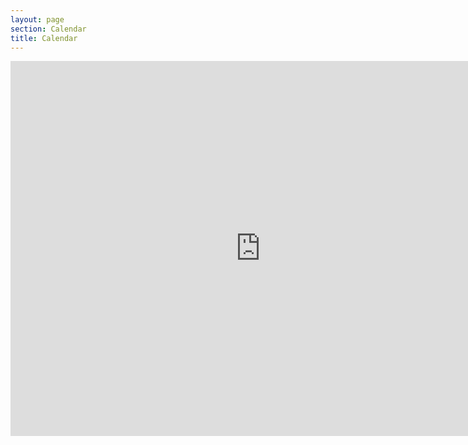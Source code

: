 ```yaml
---
layout: page
section: Calendar
title: Calendar
---
```


<iframe src="https://calendar.google.com/calendar/embed?src=l1mru35n8du3gfhturuqeoapcdvnqmja%40import.calendar.google.com&ctz=America/Chicago" style="border: 0" width="800" height="600" frameborder="0" scrolling="no"></iframe>